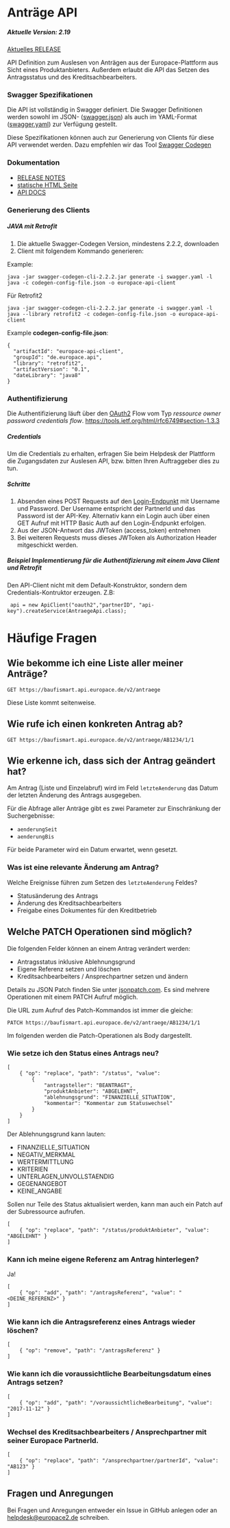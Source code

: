 # Anträge API

##### Aktuelle Version: 2.19

[Aktuelles RELEASE](https://github.com/hypoport/antraege-auslesen-api/releases/)

API Definition zum Auslesen von Anträgen aus der Europace-Plattform aus Sicht eines Produktanbieters. Außerdem erlaubt die API das Setzen des Antragsstatus und des Kreditsachbearbeiters.

### Swagger Spezifikationen
Die API ist vollständig in Swagger definiert. Die Swagger Definitionen werden sowohl im JSON- ([swagger.json](swagger.json)) als auch im YAML-Format ([swagger.yaml](https://github.com/europace/baufismart-antraege-api/blob/master/swagger.yaml)) zur Verfügung gestellt.

Diese Spezifikationen können auch zur Generierung von Clients für diese API verwendet
werden. Dazu empfehlen wir das Tool [Swagger Codegen](https://github.com/swagger-api/swagger-codegen)

### Dokumentation

 - [RELEASE NOTES](https://github.com/hypoport/antraege-auslesen-api/releases)
 - [statische HTML Seite](http://htmlpreview.github.io?https://raw.githubusercontent.com/hypoport/antraege-auslesen-api/master/Dokumentation/index.html)
 - [API DOCS](https://antraege-auslesen-api-5.api-docs.io/2.14/v2/einen-antrag-aktualisieren)

### Generierung des Clients
##### JAVA mit Retrofit

1. Die aktuelle Swagger-Codegen Version, mindestens 2.2.2, downloaden
2. Client mit folgendem Kommando generieren:

Example:

```
java -jar swagger-codegen-cli-2.2.2.jar generate -i swagger.yaml -l java -c codegen-config-file.json -o europace-api-client
```

Für Retrofit2

```
java -jar swagger-codegen-cli-2.2.2.jar generate -i swagger.yaml -l java --library retrofit2 -c codegen-config-file.json -o europace-api-client
```

Example **codegen-config-file.json**:

```
{
  "artifactId": "europace-api-client",
  "groupId": "de.europace.api",
  "library": "retrofit2",
  "artifactVersion": "0.1",
  "dateLibrary": "java8"
}

```
### Authentifizierung

Die Authentifizierung läuft über den [OAuth2](https://oauth.net/2/) Flow vom Typ *ressource owner password credentials flow*.
https://tools.ietf.org/html/rfc6749#section-1.3.3

##### Credentials
Um die Credentials zu erhalten, erfragen Sie beim Helpdesk der Plattform die Zugangsdaten zur Auslesen API, bzw. bitten Ihren Auftraggeber dies zu tun.

##### Schritte
1. Absenden eines POST Requests auf den [Login-Endpunkt](https://htmlpreview.github.io/?https://raw.githubusercontent.com/hypoport/antraege-auslesen-api/master/Dokumentation/index.html#_oauth2) mit Username und Password. Der Username entspricht der PartnerId und das Password ist der API-Key. Alternativ kann ein Login auch über einen GET Aufruf mit HTTP Basic Auth auf den Login-Endpunkt erfolgen.
2. Aus der JSON-Antwort das JWToken (access_token) entnehmen
3. Bei weiteren Requests muss dieses JWToken als Authorization Header mitgeschickt werden.

##### Beispiel Implementierung für die Authentifizierung mit einem Java Client und Retrofit

Den API-Client nicht mit dem Default-Konstruktor, sondern dem Credentials-Kontruktor erzeugen. Z.B:

```
 api = new ApiClient("oauth2","partnerID", "api-key").createService(AntraegeApi.class);
```

# Häufige Fragen

## Wie bekomme ich eine Liste aller meiner Anträge?

```
GET https://baufismart.api.europace.de/v2/antraege
```
Diese Liste kommt seitenweise.

## Wie rufe ich einen konkreten Antrag ab?

```
GET https://baufismart.api.europace.de/v2/antraege/AB1234/1/1
```

## Wie erkenne ich, dass sich der Antrag geändert hat?

Am Antrag (Liste und Einzelabruf) wird im Feld `letzteAenderung` das Datum der letzten Änderung des Antrags ausgegeben.

Für die Abfrage aller Anträge gibt es zwei Parameter zur Einschränkung der Suchergebnisse:

* `aenderungSeit`
* `aenderungBis`

Für beide Parameter wird ein Datum erwartet, wenn gesetzt.

### Was ist eine relevante Änderung am Antrag?

Welche Ereignisse führen zum Setzen des `letzteAenderung` Feldes?

* Statusänderung des Antrags 
* Änderung des Kreditsachbearbeiters
* Freigabe eines Dokumentes für den Kreditbetrieb

## Welche PATCH Operationen sind möglich?

Die folgenden Felder können an einem Antrag verändert werden:

* Antragsstatus inklusive Ablehnungsgrund
* Eigene Referenz setzen und löschen
* Kreditsachbearbeiters / Ansprechpartner setzen und ändern


Details zu JSON Patch finden Sie unter [jsonpatch.com](http://jsonpatch.com/).
Es sind mehrere Operationen mit einem PATCH Aufruf möglich.

Die URL zum Aufruf des Patch-Kommandos ist immer die gleiche:
```
PATCH https://baufismart.api.europace.de/v2/antraege/AB1234/1/1
```

Im folgenden werden die Patch-Operationen als Body dargestellt.

### Wie setze ich den Status eines Antrags neu?

```
[
	{ "op": "replace", "path": "/status", "value":
		{
			"antragsteller": "BEANTRAGT",
			"produktAnbieter": "ABGELEHNT",
			"ablehnungsgrund": "FINANZIELLE_SITUATION",
			"kommentar": "Kommentar zum Statuswechsel"
		}
	}
]
```
Der Ablehnungsgrund kann lauten:

* FINANZIELLE_SITUATION
* NEGATIV_MERKMAL
* WERTERMITTLUNG
* KRITERIEN
* UNTERLAGEN_UNVOLLSTAENDIG
* GEGENANGEBOT
* KEINE_ANGABE

Sollen nur Teile des Status aktualisiert werden, kann man auch ein Patch auf der Subressource aufrufen.
```
[
	{ "op": "replace", "path": "/status/produktAnbieter", "value": "ABGELEHNT" }
]
```

### Kann ich meine eigene Referenz am Antrag hinterlegen?
Ja!

```
[
	{ "op": "add", "path": "/antragsReferenz", "value": "<DEINE_REFERENZ>" }
]
```

### Wie kann ich die Antragsreferenz eines Antrags wieder löschen?

```
[
	{ "op": "remove", "path": "/antragsReferenz" }
]
```

### Wie kann ich die voraussichtliche Bearbeitungsdatum eines Antrags setzen?

```
[
	{ "op": "add", "path": "/voraussichtlicheBearbeitung", "value": "2017-11-12" }
]
```
### Wechsel des Kreditsachbearbeiters / Ansprechpartner mit seiner Europace PartnerId.

```
[
	{ "op": "replace", "path": "/ansprechpartner/partnerId", "value": "AB123" }
]
```

## Fragen und Anregungen
Bei Fragen und Anregungen entweder ein Issue in GitHub anlegen oder an [helpdesk@europace2.de](mailto:helpdesk@europace2.de) schreiben.
